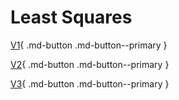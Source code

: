 # Least Squares

[V1](./least-squares.html){ .md-button .md-button--primary }

[V2](./least-squares-2.html){ .md-button .md-button--primary }

[V3](./least-squares-3.html){ .md-button .md-button--primary }